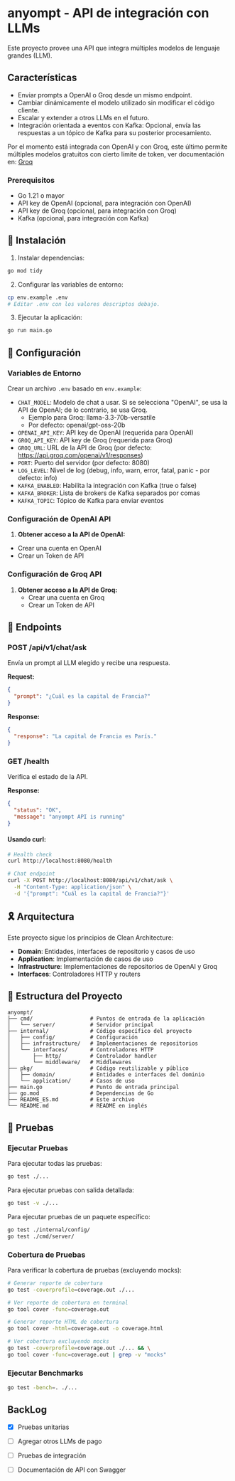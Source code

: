 # anyompt - API de integración con LLMs

Este proyecto provee una API que integra múltiples modelos de lenguaje grandes (LLM).

## Características

- Enviar prompts a OpenAI o Groq desde un mismo endpoint.
- Cambiar dinámicamente el modelo utilizado sin modificar el código cliente.
- Escalar y extender a otros LLMs en el futuro.
- Integración orientada a eventos con Kafka: Opcional, envía las respuestas a un tópico de Kafka para su posterior procesamiento.

Por el momento está integrada con OpenAI y con Groq, este último permite múltiples modelos gratuitos con cierto límite de token, ver documentación en: [Groq](https://console.groq.com/docs/overview)

### Prerequisitos

- Go 1.21 o mayor
- API key de OpenAI (opcional, para integración con OpenAI)
- API key de Groq (opcional, para integración con Groq)
- Kafka (opcional, para integración con Kafka)

## 🚀 Instalación

1. Instalar dependencias:

```bash
go mod tidy
```

2. Configurar las variables de entorno:

```bash
cp env.example .env
# Editar .env con los valores descriptos debajo.
```

3. Ejecutar la aplicación:

```bash
go run main.go
```

## 🔧 Configuración

### Variables de Entorno

Crear un archivo `.env` basado en `env.example`:

- `CHAT_MODEL`: Modelo de chat a usar. Si se selecciona "OpenAI", se usa la API de OpenAI; de lo contrario, se usa Groq.
    - Ejemplo para Groq: llama-3.3-70b-versatile
    - Por defecto: openai/gpt-oss-20b
- `OPENAI_API_KEY`: API key de OpenAI (requerida para OpenAI)
- `GROQ_API_KEY`: API key de Groq (requerida para Groq)
- `GROQ_URL`: URL de la API de Groq (por defecto: https://api.groq.com/openai/v1/responses)
- `PORT`: Puerto del servidor (por defecto: 8080)
- `LOG_LEVEL`: Nivel de log (debug, info, warn, error, fatal, panic - por defecto: info)
- `KAFKA_ENABLED`: Habilita la integración con Kafka (true o false)
- `KAFKA_BROKER`: Lista de brokers de Kafka separados por comas
- `KAFKA_TOPIC`: Tópico de Kafka para enviar eventos

### Configuración de OpenAI API

1. **Obtener acceso a la API de OpenAI:**
  - Crear una cuenta en OpenAI
  - Crear un Token de API

### Configuración de Groq API

1. **Obtener acceso a la API de Groq:**
   - Crear una cuenta en Groq
   - Crear un Token de API

## 📡 Endpoints

### POST /api/v1/chat/ask

Envía un prompt al LLM elegido y recibe una respuesta.

**Request:**
```json
{
  "prompt": "¿Cuál es la capital de Francia?"
}
```

**Response:**
```json
{
  "response": "La capital de Francia es París."
}
```

### GET /health

Verifica el estado de la API.

**Response:**
```json
{
  "status": "OK",
  "message": "anyompt API is running"
}
```

#### Usando curl:

```bash
# Health check
curl http://localhost:8080/health

# Chat endpoint
curl -X POST http://localhost:8080/api/v1/chat/ask \
  -H "Content-Type: application/json" \
  -d '{"prompt": "Cuál es la capital de Francia?"}'
```

## 🎗️ Arquitectura

Este proyecto sigue los principios de Clean Architecture:

- **Domain**: Entidades, interfaces de repositorio y casos de uso
- **Application**: Implementación de casos de uso
- **Infrastructure**: Implementaciones de repositorios de OpenAI y Groq
- **Interfaces**: Controladores HTTP y routers

## 📁 Estructura del Proyecto

```
anyompt/
├── cmd/                  # Puntos de entrada de la aplicación
│   └── server/           # Servidor principal
├── internal/             # Código específico del proyecto
│   ├── config/           # Configuración
│   ├── infrastructure/   # Implementaciones de repositorios
│   └── interfaces/       # Controladores HTTP
│       ├── http/         # Controlador handler
│       └── middleware/   # Middlewares
├── pkg/                  # Código reutilizable y público
│   ├── domain/           # Entidades e interfaces del dominio
│   └── application/      # Casos de uso
├── main.go               # Punto de entrada principal
├── go.mod                # Dependencias de Go
├── README_ES.md          # Este archivo
└── README.md             # README en inglés
```

## 🧪 Pruebas

### Ejecutar Pruebas

Para ejecutar todas las pruebas:

```bash
go test ./...
```

Para ejecutar pruebas con salida detallada:

```bash
go test -v ./...
```

Para ejecutar pruebas de un paquete específico:

```bash
go test ./internal/config/
go test ./cmd/server/
```

### Cobertura de Pruebas

Para verificar la cobertura de pruebas (excluyendo mocks):

```bash
# Generar reporte de cobertura
go test -coverprofile=coverage.out ./...

# Ver reporte de cobertura en terminal
go tool cover -func=coverage.out

# Generar reporte HTML de cobertura
go tool cover -html=coverage.out -o coverage.html

# Ver cobertura excluyendo mocks
go test -coverprofile=coverage.out ./... && \
go tool cover -func=coverage.out | grep -v "mocks"
```

### Ejecutar Benchmarks

```bash
go test -bench=. ./...
```

## BackLog

- [x] Pruebas unitarias
- [ ] Agregar otros LLMs de pago
- [ ] Pruebas de integración
- [ ] Documentación de API con Swagger

